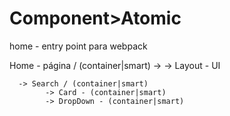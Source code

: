Component>Atomic
================
home - entry point para webpack

  Home - página / (container|smart)
    -> <!-- Layout - UI -->
      -> Layout - UI
        
      -> Search / (container|smart)
			-> Card - (container|smart)
			-> DropDown - (container|smart)
			
				


    